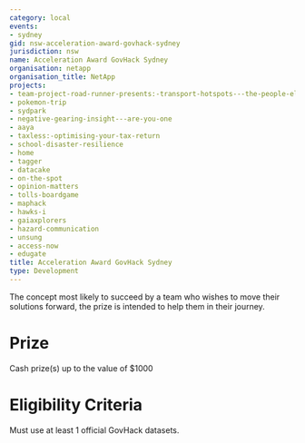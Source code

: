 ```yaml
---
category: local
events:
- sydney
gid: nsw-acceleration-award-govhack-sydney
jurisdiction: nsw
name: Acceleration Award GovHack Sydney
organisation: netapp
organisation_title: NetApp
projects:
- team-project-road-runner-presents:-transport-hotspots---the-people-element
- pokemon-trip
- sydpark
- negative-gearing-insight---are-you-one
- aaya
- taxless:-optimising-your-tax-return
- school-disaster-resilience
- home
- tagger
- datacake
- on-the-spot
- opinion-matters
- tolls-boardgame
- maphack
- hawks-i
- gaiaxplorers
- hazard-communication
- unsung
- access-now
- edugate
title: Acceleration Award GovHack Sydney
type: Development
---
```


The concept most likely to succeed by a team who wishes to move their solutions forward, the prize is intended to help them in their journey.

# Prize
Cash prize(s) up to the value of $1000

# Eligibility Criteria
Must use at least 1 official GovHack datasets.